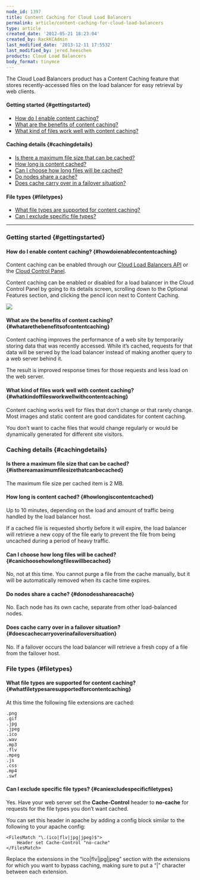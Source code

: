 ```yaml
---
node_id: 1397
title: Content Caching for Cloud Load Balancers
permalink: article/content-caching-for-cloud-load-balancers
type: article
created_date: '2012-05-21 18:23:04'
created_by: RackKCAdmin
last_modified_date: '2013-12-11 17:5532'
last_modified_by: jered.heeschen
products: Cloud Load Balancers
body_format: tinymce
---
```


The Cloud Load Balancers product has a Content Caching feature that
stores recently-accessed files on the load balancer for easy retrieval
by web clients.

#### Getting started {#gettingstarted}

-   [How do I enable content caching?](#howenable)
-   [What are the benefits of content caching?](#benefits)
-   [What kind of files work well with content caching?](#workwell)

#### Caching details {#cachingdetails}

-   [Is there a maximum file size that can be cached?](#maxsize)
-   [How long is content cached?](#ttl)
-   [Can I choose how long files will be cached?](#purge)
-   [Do nodes share a cache?](#share)
-   [Does cache carry over in a failover situation?](#failover)

#### File types {#filetypes}

-   [What file types are supported for content caching?](#filetypes)
-   [Can I exclude specific file types?](#nocache)

* * * * *

### Getting started {#gettingstarted}

#### How do I enable content caching? {#howdoienablecontentcaching}

Content caching can be enabled through our [Cloud Load Balancers
API](http://docs.rackspace.com/loadbalancers/api/v1.0/clb-devguide/content/index.html) or
the [Cloud Control Panel](https://mycloud.rackspace.com).

Content caching can be enabled or disabled for a load balancer in the
Cloud Control Panel by going to its details screen, scrolling down to
the Optional Features section, and clicking the pencil icon next to
Content Caching.

![](/knowledge_center/sites/default/files/field/image/lbcontentcache.png)

#### What are the benefits of content caching? {#whatarethebenefitsofcontentcaching}

Content caching improves the performance of a web site by temporarily
storing data that was recently accessed. While it&rsquo;s cached, requests for
that data will be served by the load balancer instead of making another
query to a web server behind it.

The result is improved response times for those requests and less load
on the web server.

#### What kind of files work well with content caching? {#whatkindoffilesworkwellwithcontentcaching}

Content caching works well for files that don&rsquo;t change or that rarely
change. Most images and static content are good candidates for content
caching.

You don&rsquo;t want to cache files that would change regularly or would be
dynamically generated for different site visitors.

### Caching details {#cachingdetails}

#### Is there a maximum file size that can be cached? {#isthereamaximumfilesizethatcanbecached}

The maximum file size per cached item is 2 MB.

#### How long is content cached? {#howlongiscontentcached}

Up to 10 minutes, depending on the load and amount of traffic being
handled by the load balancer host.

If a cached file is requested shortly before it will expire, the load
balancer will retrieve a new copy of the file early to prevent the file
from being uncached during a period of heavy traffic.

#### Can I choose how long files will be cached? {#canichoosehowlongfileswillbecached}

No, not at this time. You cannot purge a file from the cache manually,
but it will be automatically removed when its cache time expires.

#### Do nodes share a cache? {#donodesshareacache}

No. Each node has its own cache, separate from other load-balanced
nodes.

#### Does cache carry over in a failover situation? {#doescachecarryoverinafailoversituation}

No. If a failover occurs the load balancer will retrieve a fresh copy of
a file from the failover host.

### File types {#filetypes}

#### What file types are supported for content caching? {#whatfiletypesaresupportedforcontentcaching}

At this time the following file extensions are cached:

    .png
    .gif
    .jpg
    .jpeg
    .ico
    .wav
    .mp3
    .flv
    .mpeg
    .js
    .css
    .mp4
    .swf

#### Can I exclude specific file types? {#caniexcludespecificfiletypes}

Yes. Have your web server set the **Cache-Control** header to
**no-cache** for requests for the file types you don&rsquo;t want cached.

You can set this header in apache by adding a config block similar to
the following to your apache config:

    <FilesMatch "\.(ico|flv|jpg|jpeg)$">
        Header set Cache-Control "no-cache"
    </FilesMatch>

Replace the extensions in the &ldquo;ico|flv|jpg|jpeg&rdquo; section with the
extensions for which you want to bypass caching, making sure to put a
&ldquo;|&rdquo; character between each extension.

